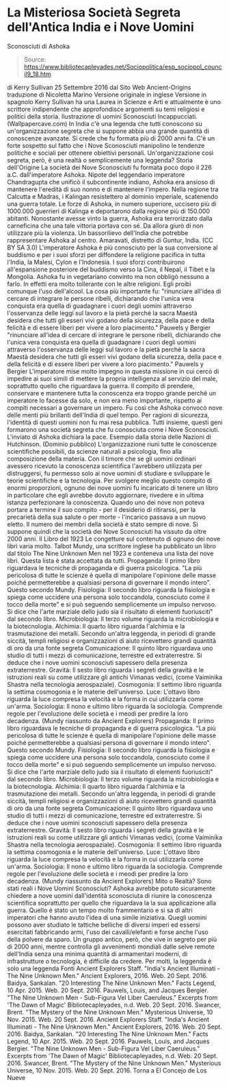 # La Misteriosa Società Segreta dell'Antica India e i Nove Uomini 
Sconosciuti di Ashoka

> Source: https://www.bibliotecapleyades.net/Sociopolitica/esp_sociopol_council9_18.htm

di Kerry Sullivan
25 Settembre 2016
dal Sito Web Ancient-Origins
traduzione di Nicoletta Marino
Versione originale in inglese
Versione in spagnolo
Kerry Sullivan ha una Laurea in Scienze e Arti e attualmente è uno scrittore indipendente che approfondisce argomenti su temi religiosi e politici della storia.
Ilustrazione di uomini Sconosciuti Incappucciati.
(Wallpapercave.com)
In India c'è una legenda che tutti conoscono su un'organizzazione segreta che si suppone abbia una grande quantità di conoscenze avanzate.
Si crede che fu formata più di 2000 anni fa. C'è un forte sospetto sul fatto che i Nove Sconosciuti manipolino le tendenze politiche e sociali per ottenere obiettivi personali.
Un'organizzazione così segreta, però, è una realtà o semplicemente una leggenda?
Storia dell'Origine
La società dei Nove Sconosciuti fu formata poco dopo il 226 a.C. dall'imperatore Ashoka.
Nipote del leggendario imperatore Chandragupta che unificò il subcontinente indiano, Ashoka era ansioso di mantenere l'eredità di suo nonno e di mantenere l'impero.
Nella regione tra Calcutta e Madras, i Kalingan resistettero al dominio imperiale, scatenendo una guerra totale. Le forze di Ashoka, in numero superiore, uccisero più di 1000.000 guerrieri di Kalinga e deportarono dalla regione più di 150.000 abitanti.
Nonostante avesse vinto la guerra, Ashoka era terrorizzato dalla carneficina che una tale vittoria portava con sé.
Da allora giurò di non utilizzare più la violenza.
Un bassorilievo dell'India che potrebbe rappresentare
Ashoka al centro.
Amaravati, distretto di Guntur, India.
(CC BY SA 3.0)
L'imperatore Ashoka è più conosciuto per la sua conversione al buddismo e per i suoi sforzi per diffondere la religione pacifica in tutta l'India, la Malesi, Cylon e l'Indonesia.
I suoi sforzi contribuirono all'espansione posteriore del buddismo verso la Cina, il Nepal, il Tibet e la Mongolia. Ashoka fu in vegetariano convinto ma non obbligò nessuno a farlo. In effetti era molto tollerante con le altre religioni.
Egli proibì comunque l'uso dell'alcool.
La cosa più importante fu:
"rinunciare all'idea di cercare di integrare le persone ribelli, dichiarando che l'unica vera conquista era quella di guadagnare i cuori degli uomini attraverso l'osservanza delle leggi sul lavoro e la pietà perché la sacra Maestà desidera che tutti gli esseri vivi godano della sicurezza, della pace e della felicità e di essere liberi per vivere a loro piacimento." Pauwels y Bergier
"rinunciare all'idea di cercare di integrare le persone ribelli, dichiarando che l'unica vera conquista era quella di guadagnare i cuori degli uomini attraverso l'osservanza delle leggi sul lavoro e la pietà perché la sacra Maestà desidera che tutti gli esseri vivi godano della sicurezza, della pace e della felicità e di essere liberi per vivere a loro piacimento."
Pauwels y Bergier
L'imperatore mise molto impegno in questa missione in cui cercò di impedire ai suoi simili di mettere la propria intelligenza al servizio del male, soprattutto quello che riguardava la guerra.
Il compito di prendere, conservare e mantenere tutta la conoscenza era troppo grande perché un imperatore lo facesse da solo, e non era meno importante, rispetto ai compiti necessari a governare un impero.
Fu così che Ashoka convocò nove delle menti più brillanti dell'India di quel tempo. Per ragioni di sicurezza, l'identità di questi uomini non fu mai resa pubblica.
Tutti insieme, questi geni formarono una società segreta che fu conosciuta come i Nove Sconosciuti.
L'inviato di Ashoka dichiara la pace.
Esempio dalla storia delle Nazioni di Hutchinson.
(Dominio pubblico)
L'organizzazione riunì tutte le conoscenze scientifiche possibili, da scienze naturali a psicologia, fino alla composizione della materia.
Con il timore che se gli uomini ordinari avessero ricevuto la conoscenza scientifica l'avrebbero utilizzata per distruggersi, fu permesso solo ai nove uomini di studiare e sviluppare le teorie scientifiche e la tecnologia.
Per svolgere meglio questo compito di enormi proporzioni, ognuno dei nove uomini fu incaricato di tenere un libro in particolare che egli avrebbe dovuto aggiornare, rivedere e in ultima istanza perfezionare la conoscenza.
Quando uno dei nove non poteva portare a termine il suo compito - per il desiderio di ritirarssi, per la precarietà della sua salute o per morte - l'incarico passava a un nuovo eletto.
Il numero dei membri della società è stato sempre di nove.
Si suppone quindi che la società dei Nove Sconosciuti ha vissuto da oltre 2000 anni.
Il Libro del 1923
Le congetture sul contenuto di ognuno dei nove libri varia molto.
Talbot Mundy, una scrittore inglese ha pubblicato un libro dal titolo The Nine Unknown Men nel 1923 e conteneva una lista dei nove libri.
Questa lista è stata accettata da tutti.
Propaganda: Il primo libro riguardava le tecniche di propaganda e di guerra psicologica. "La più pericolosa di tutte le scienze è quella di manipolare l'opinione delle masse poiché permetterebbe a qualsiasi persona di governare il mondo intero". Questo secondo Mundy. Fisiologia: Il secondo libro riguarda la fisiologia e spiega come uccidere una persona solo toccandola, conosciuto come il tocco della morte" e si può seguendo semplicemente un impulso nervoso. Si dice che l'arte marziale dello judo sia il risultato di elementi fuoriusciti" dal secondo libro. Microbiologia: Il terzo volume riguarda la microbiologia e la biotecnologia. Alchimia: Il quarto libro riguarda l'alchimia e la trasmutazione dei metalli. Secondo un'altra leggenda, in periodi di grande siccità, templi religiosi e organizzazioni di aiuto ricevettero grandi quantità di oro da una fonte segreta Comunicazione: Il quinto libro riguardava uno studio di tutti i mezzi di comunicazione, terrestre ed extraterrestre. Si deduce che i nove uomini sconosciuti sapessero della presenza extraterrestre. Gravità: Il sesto libro riguarda i segreti della gravità e le istruzioni reali su come utilizzare gli antichi Vimanas vedici, (come Vaiminika Shastra nella tecnologia aerospaziale). Cosmogonia: Il settimo libro riguarda la settima cosmogonia e le materie dell'universo. Luce: L'ottavo libro riguarda la luce compresa la velocità e la forma in cui utilizzarla come un'arma. Sociologia: Il nono e ultimo libro riguarda la sociologia. Comprende regole per l'evoluzione delle società e i meodi per predire la loro decadenza. (Mundy riassunto da Ancient Explorers)
Propaganda: Il primo libro riguardava le tecniche di propaganda e di guerra psicologica. "La più pericolosa di tutte le scienze è quella di manipolare l'opinione delle masse poiché permetterebbe a qualsiasi persona di governare il mondo intero". Questo secondo Mundy.
Fisiologia: Il secondo libro riguarda la fisiologia e spiega come uccidere una persona solo toccandola, conosciuto come il tocco della morte" e si può seguendo semplicemente un impulso nervoso. Si dice che l'arte marziale dello judo sia il risultato di elementi fuoriusciti" dal secondo libro.
Microbiologia: Il terzo volume riguarda la microbiologia e la biotecnologia.
Alchimia: Il quarto libro riguarda l'alchimia e la trasmutazione dei metalli. Secondo un'altra leggenda, in periodi di grande siccità, templi religiosi e organizzazioni di aiuto ricevettero grandi quantità di oro da una fonte segreta
Comunicazione: Il quinto libro riguardava uno studio di tutti i mezzi di comunicazione, terrestre ed extraterrestre. Si deduce che i nove uomini sconosciuti sapessero della presenza extraterrestre.
Gravità: Il sesto libro riguarda i segreti della gravità e le istruzioni reali su come utilizzare gli antichi Vimanas vedici, (come Vaiminika Shastra nella tecnologia aerospaziale).
Cosmogonia: Il settimo libro riguarda la settima cosmogonia e le materie dell'universo.
Luce: L'ottavo libro riguarda la luce compresa la velocità e la forma in cui utilizzarla come un'arma.
Sociologia: Il nono e ultimo libro riguarda la sociologia. Comprende regole per l'evoluzione delle società e i meodi per predire la loro decadenza.
(Mundy riassunto da Ancient Explorers)
Mito o Realtà?
Sono stati reali i Nove Uomini Sconosciuti?
Ashoka avrebbe potuto sicuramente chiedere a nove uomini dall'identità sconosciuta di riunire la conoscenza scientifica soprattutto per quello che riguardava la la sua applicazione alla guerra. Quello è stato un tempo molto frammentario e si sa di altri imperatori che hanno avuto l'idea di una simile iniziativa.
Quegli uomini possono aver studiato le tattiche belliche di diversi imperi ed essersi esercitati fabbricando armi, l'uso dei cavalli/elefanti e forse anche l'uso della polvere da sparo.
Un gruppo antico, però, che vive in segreto per più di 2000 anni, mentre controlla gli avvenimenti mondiali dalle selve remote dell'India senza una minima quantità di armamentari moderni, di infrastrutture o tecnologia, è difficile da credere.
Per molti, la leggenda è solo una leggenda
Fonti
Ancient Explorers Staff. "India's Ancient Illuminati - The Nine Unknown Men." Ancient Explorers, 2016. Web. 20 Sept. 2016. Baidya, Sankalan. "20 Interesting The Nine Unknown Men." Facts Legend, 10 Apr. 2015. Web. 20 Sept. 2016. Pauwels, Louis, and Jacques Bergier. "The Nine Unknown Men - Sub-Figura Vel Liber Caeruleus." Excerpts from 'The Dawn of Magic' Bibliotecapleyades, n.d. Web. 20 Sept. 2016. Swancer, Brent. "The Mystery of the Nine Unknown Men." Mysterious Universe, 10 Nov. 2015. Web. 20 Sept. 2016.
Ancient Explorers Staff. "India's Ancient Illuminati - The Nine Unknown Men." Ancient Explorers, 2016. Web. 20 Sept. 2016.
Baidya, Sankalan. "20 Interesting The Nine Unknown Men." Facts Legend, 10 Apr. 2015. Web. 20 Sept. 2016.
Pauwels, Louis, and Jacques Bergier. "The Nine Unknown Men - Sub-Figura Vel Liber Caeruleus." Excerpts from 'The Dawn of Magic' Bibliotecapleyades, n.d. Web. 20 Sept. 2016.
Swancer, Brent. "The Mystery of the Nine Unknown Men." Mysterious Universe, 10 Nov. 2015. Web. 20 Sept. 2016.
Torna a El Concejo de Los Nueve
